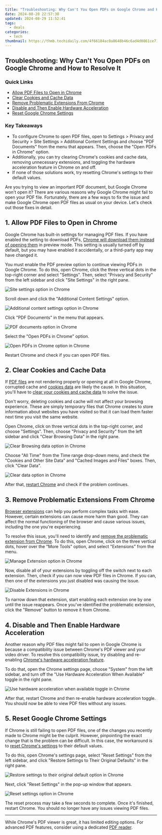 ```yaml
---
title: "Troubleshooting: Why Can't You Open PDFs on Google Chrome and How to Resolve It"
date: 2024-08-28 22:57:38
updated: 2024-08-29 11:52:41
tags:
  - deals
categories:
  - tech
thumbnail: https://thmb.techidaily.com/4f66184ac0a8648b46c6ad4d0861ce71f7dbc55baf3e5392923e05f30fb00ef3.jpg
---
```


## Troubleshooting: Why Can't You Open PDFs on Google Chrome and How to Resolve It

### Quick Links

* [Allow PDF Files to Open in Chrome](https://buynow-info.techidaily.com/in-depth-review-exploring-the-latest-functionality-on-the-fitbit-charge-6-wearable-tracker/)
* [Clear Cookies and Cache Data](https://facebook-video-share.techidaily.com/updated-in-2024-expertly-design-your-3d-openers-best-picks/)
* [Remove Problematic Extensions From Chrome](https://on-screen-recording.techidaily.com/in-2024-elite-pace-setter-pc-titles/)
* [Disable and Then Enable Hardware Acceleration](https://buynow-info.techidaily.com/sonys-visionary-display-unleashed-in-depth-review-of-the-49-4k-uhd-smart-led-xbr49x9/)
* [Reset Google Chrome Settings](https://android-frp.techidaily.com/in-2024-is-gsm-flasher-adb-legit-full-review-to-bypass-your-htc-u23-pro-phone-frp-lock-by-drfone-android/)

### Key Takeaways

* To configure Chrome to open PDF files, open to Settings > Privacy and Security > Site Settings > Additional Content Settings and choose "PDF Documents" from the menu that appears. Then, choose the "Open PDFs in Chrome" option.
* Additionally, you can try clearing Chrome's cookies and cache data, removing unnecessary extensions, and toggling the hardware acceleration feature in Chrome on and off.
* If none of those solutions work, try resetting Chrome's settings to their default values.

 Are you trying to view an important PDF document, but Google Chrome won't open it? There are various reasons why Google Chrome might fail to open your PDF file. Fortunately, there are a few ways to fix the issue and make Google Chrome open PDF files as usual on your device. Let's check out those fixes in detail.

##  1\. Allow PDF Files to Open in Chrome

 Google Chrome has built-in settings for managing PDF files. If you have enabled the setting to download PDFs, [Chrome will download them instead of opening them](https://video-capture.techidaily.com/from-novice-to-pro-utilizing-obs-on-android-systems/) in preview mode. This setting is usually turned off by default, but you may have enabled it accidentally, or a third-party app may have changed it.

 You must enable the PDF preview option to continue viewing PDFs in Google Chrome. To do this, open Chrome, click the three vertical dots in the top-right corner and select "Settings". Then, select "Privacy and Security" from the left sidebar and click "Site Settings" in the right pane.

![Site settings option in Chrome](https://static1.howtogeekimages.com/wordpress/wp-content/uploads/2023/11/site-settings-option.jpg) 

 Scroll down and click the "Additional Content Settings" option.

![Additional content settings option in Chrome](https://static1.howtogeekimages.com/wordpress/wp-content/uploads/2023/11/additional-content-settings.jpg) 

 Click "PDF Documents" in the menu that appears.

![PDF documents option in Chrome](https://static1.howtogeekimages.com/wordpress/wp-content/uploads/2023/11/pdf-documents.jpg) 

 Select the "Open PDFs in Chrome" option.

![Open PDFs in Chrome option in Chrome](https://static1.howtogeekimages.com/wordpress/wp-content/uploads/2023/11/open-pdfs-in-chrome-1.jpg) 

 Restart Chrome and check if you can open PDF files.

##  2\. Clear Cookies and Cache Data

 If [PDF files](https://extra-support.techidaily.com/new-obs-vs-wirecast-which-should-you-trust-for-live/) are not rendering properly or opening at all in Google Chrome, corrupted cache and [cookies data](https://fake-location.techidaily.com/best-10-mock-location-apps-worth-trying-on-realme-v30-drfone-by-drfone-virtual-android/) are likely the cause. In this situation, you'll have to [clear your cookies and cache data](https://smart-video-creator.techidaily.com/in-2024-take-control-of-time-top-10-free-video-speed-manipulation-apps-for-mobile/) to solve the issue.

 Don't worry, deleting cookies and cache will not affect your browsing experience. These are simply temporary files that Chrome creates to store information about websites you have visited so that it can load them faster next time you visit the same website.

 Open Chrome, click on three vertical dots in the top-right corner, and choose "Settings". Then, choose "Privacy and Security" from the left sidebar and click "Clear Browsing Data" in the right pane.

![Clear Browsing data option in Chrome](https://static1.howtogeekimages.com/wordpress/wp-content/uploads/2023/11/clear-browsing-data.jpg) 

 Choose "All Time" from the Time range drop-down menu, and check the "Cookies and Other Site Data" and "Cached Images and Files" boxes. Then, click "Clear Data".

![Clear data option in Chrome](https://static1.howtogeekimages.com/wordpress/wp-content/uploads/2023/11/clear-data.jpg) 

 After that, [restart Chrome](https://techidaily.com/how-to-factory-reset-lava-storm-5g-in-5-easy-ways-drfone-by-drfone-reset-android-reset-android/) and check if the problem continues.

##  3\. Remove Problematic Extensions From Chrome

[Browser extensions](https://screen-video-capture.techidaily.com/new-in-2024-ultimate-guide-unpacking-the-secrets-of-du-recorder/) can help you perform complex tasks with ease. However, certain extensions can cause more harm than good. They can affect the normal functioning of the browser and cause various issues, including the one you're experiencing.

 To resolve this issue, you'll need to identify and [remove the problematic extension from Chrome](https://technical-tips.techidaily.com/easy-instructions-for-performing-a-successful-chromecast-update/). To do this, open Chrome, click on the three vertical dots, hover over the "More Tools" option, and select "Extensions" from the menu.

![Manage Extension option in Chrome](https://static1.howtogeekimages.com/wordpress/wp-content/uploads/2023/11/manage-extension-option.jpg) 

 Now, disable all of your extensions by toggling off the switch next to each extension. Then, check if you can now view PDF files in Chrome. If you can, then one of the extensions you just disabled was causing the issue.

![Disable Extensions in Chrome](https://static1.howtogeekimages.com/wordpress/wp-content/uploads/2023/11/disable-extensions.jpg) 

 To narrow down that extension, start enabling each extension one by one until the issue reappears. Once you've identified the problematic extension, click the "Remove" button to remove it from Chrome.

##  4\. Disable and Then Enable Hardware Acceleration

 Another reason why PDF files might fail to open in Google Chrome is because a compatibility issue between Chrome's PDF viewer and your video driver. To resolve this compatibility issue, try disabling and re-enabling [Chrome's hardware acceleration feature](https://android-frp.techidaily.com/in-2024-oneplus-ace-2-pro-adb-format-tool-for-pc-vs-other-unlocking-tools-which-one-is-the-best-by-drfone-android/).

 To do that, open the Chrome settings page, choose "System" from the left sidebar, and turn off the "Use Hardware Acceleration When Available" toggle in the right pane.

![Use hardware acceleration when available toggle in Chrome](https://static1.howtogeekimages.com/wordpress/wp-content/uploads/2023/11/use-hardware-acceleration-when-available.jpg) 

 After that, restart Chrome and then re-enable hardware acceleration toggle. You should now be able to view PDF files without any issues.

##  5\. Reset Google Chrome Settings

 If Chrome is still failing to open PDF files, one of the changes you recently made to Chrome might be the culprit. However, pinpointing the exact change that is the problem can be difficult. In this case, the workaround is to [reset Chrome's settings](https://fake-location.techidaily.com/how-to-fix-nubia-z50s-pro-find-my-friends-no-location-found-drfone-by-drfone-virtual-android/) to their default values.

 To do this, open Chrome's settings page, select "Reset Settings" from the left sidebar, and click "Restore Settings to Their Original Defaults" in the right pane.

![Restore settings to their original default option in Chrome](https://static1.howtogeekimages.com/wordpress/wp-content/uploads/2023/11/restore-settings-to-their-original-default.jpg) 

 Next, click "Reset Settings" in the pop-up window that appears.

![Reset settings option in Chrome](https://static1.howtogeekimages.com/wordpress/wp-content/uploads/2023/11/reset-settings-option.jpg) 

 The reset process may take a few seconds to complete. Once it's finished, restart Chrome. You should no longer have any issues viewing PDF files.

---

 While Chrome's PDF viewer is great, it has limited editing options. For advanced PDF features, consider using a dedicated [PDF reader](https://desktop-recording.techidaily.com/updated-in-2024-no-internet-full-fun-best-offline-gaming-on-mobile-devices/).

<ins class="adsbygoogle"
     style="display:block"
     data-ad-format="autorelaxed"
     data-ad-client="ca-pub-7571918770474297"
     data-ad-slot="1223367746"></ins>



<ins class="adsbygoogle"
     style="display:block"
     data-ad-client="ca-pub-7571918770474297"
     data-ad-slot="8358498916"
     data-ad-format="auto"
     data-full-width-responsive="true"></ins>
